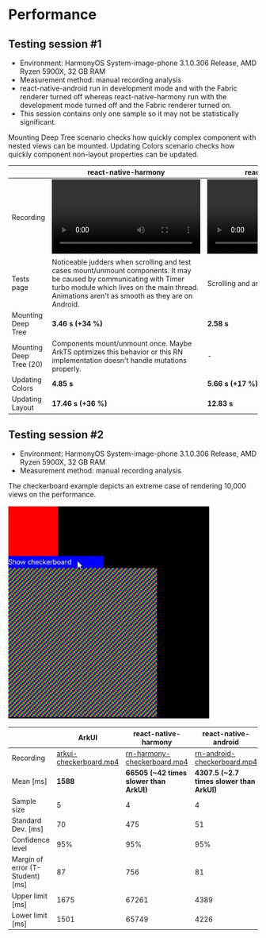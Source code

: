 # Performance

## Testing session #1

- Environment: HarmonyOS System-image-phone 3.1.0.306 Release, AMD Ryzen 5900X, 32 GB RAM
- Measurement method: manual recording analysis
- react-native-android run in development mode and with the Fabric renderer turned off whereas react-native-harmony run with the development mode turned off and the Fabric renderer turned on.
- This session contains only one sample so it may not be statistically significant. 

Mounting Deep Tree scenario checks how quickly complex component with nested views can be mounted. Updating Colors scenario checks how quickly component non-layout properties can be updated.

|                         | react-native-harmony                                                                                                                                                                                                     | react-native-android                 |
| ----------------------- | ------------------------------------------------------------------------------------------------------------------------------------------------------------------------------------------------------------------------ | ------------------------------------ |
| Recording               | ![](./rn-harmony.mp4)                                                                                                                                                                                                    | ![](./rn-android.mp4)                |
| Tests page              | Noticeable judders when scrolling and test cases mount/unmount components. It may be caused by communicating with Timer turbo module which lives on the main thread. Animations aren't as smooth as they are on Android. | Scrolling and animations are smooth. |
| Mounting Deep Tree      | **3.46 s (+34 %)**                                                                                                                                                                                                       | **2.58 s**                           |
| Mounting Deep Tree (20) | Components mount/unmount once. Maybe ArkTS optimizes this behavior or this RN implementation doesn't handle mutations properly.                                                                                          | -                                    |
| Updating Colors         | **4.85 s**                                                                                                                                                                                                               | **5.66 s (+17 %)**                   |
| Updating Layout         | **17.46 s (+36 %)**                                                                                                                                                                                                      | **12.83 s**                          |

## Testing session #2



- Environment: HarmonyOS System-image-phone 3.1.0.306 Release, AMD Ryzen 5900X, 32 GB RAM
- Measurement method: manual recording analysis

The checkerboard example depicts an extreme case of rendering 10,000 views on the performance.

![](./checkerboard-example-preview.png)


|                                  | ArkUI                                                                                                   | react-native-harmony                                                                                              | react-native-android                                                                                              |
| -------------------------------- | ------------------------------------------------------------------------------------------------------- | ----------------------------------------------------------------------------------------------------------------- | ----------------------------------------------------------------------------------------------------------------- |
| Recording                        | [arkui-checkerboard.mp4](https://gl.swmansion.com/rnoh/file-storage/-/blob/main/arkui-checkerboard.mp4) | [rn-harmony-checkerboard.mp4](https://gl.swmansion.com/rnoh/file-storage/-/blob/main/rn-harmony-checkerboard.mp4) | [rn-android-checkerboard.mp4](https://gl.swmansion.com/rnoh/file-storage/-/blob/main/rn-android-checkerboard.mp4) |
| Mean [ms]                        | **1588**                                                                                                | **66505 (~42 times slower than ArkUI)**                                                                           | **4307.5 (~2.7 times slower than ArkUI)**                                                                         |
| Sample size                      | 5                                                                                                       | 4                                                                                                                 | 4                                                                                                                 |
| Standard Dev. [ms]               | 70                                                                                                      | 475                                                                                                               | 51                                                                                                                |
| Confidence level                 | 95%                                                                                                     | 95%                                                                                                               | 95%                                                                                                               |
| Margin of error (T-Student) [ms] | 87                                                                                                      | 756                                                                                                               | 81                                                                                                                |
| Upper limit [ms]                 | 1675                                                                                                    | 67261                                                                                                             | 4389                                                                                                              |
| Lower limit [ms]                 | 1501                                                                                                    | 65749                                                                                                             | 4226                                                                                                              |